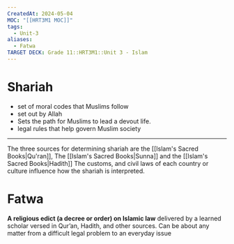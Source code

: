 ```yaml
---
CreatedAt: 2024-05-04
MOC: "[[HRT3M1 MOC]]"
tags:
  - Unit-3
aliases:
  - Fatwa
TARGET DECK: Grade 11::HRT3M1::Unit 3 - Islam
---
```


# Shariah

- set of moral codes that Muslims follow
- set out by Allah
- Sets the path for Muslims to lead a devout life.
- legal rules that help govern Muslim society
___
The three sources for determining shariah are the [[Islam's Sacred Books|Qu'ran]], The [[Islam's Sacred Books|Sunna]] and the [[Islam's Sacred Books|Hadith]]
The customs, and civil laws of each country or culture influence how the shariah is interpreted.
<!--ID: 1718379549911-->


# Fatwa
**A religious edict (a decree or order) on Islamic law** delivered by a learned scholar versed in Qur’an, Hadith, and other sources. Can be about any matter from a difficult legal problem to an everyday issue
<!--ID: 1757893915819-->

